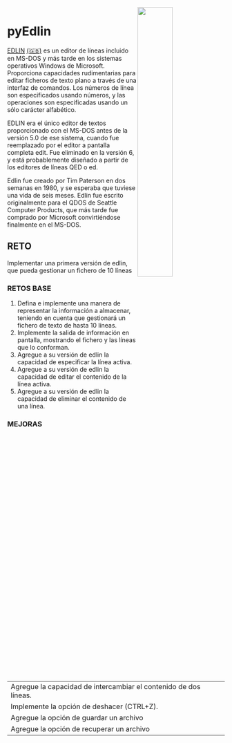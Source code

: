 <img src="https://pbs.twimg.com/media/GCzChW9WUAA9eBd?format=png&name=medium" width="40%" align="right"/>

# pyEdlin

[EDLIN](https://es.wikipedia.org/wiki/EDLIN) [(🇬🇧)](https://es.wikipedia.org/wiki/EDLIN) es un editor de líneas incluido en MS-DOS y más tarde en los sistemas operativos Windows de Microsoft. Proporciona capacidades rudimentarias para editar ficheros de texto plano a través de una interfaz de comandos. Los números de línea son especificados usando números, y las operaciones son especificadas usando un sólo carácter alfabético.

EDLIN era el único editor de textos proporcionado con el MS-DOS antes de la versión 5.0 de ese sistema, cuando fue reemplazado por el editor a pantalla completa edit. Fue eliminado en la versión 6, y está probablemente diseñado a partir de los editores de líneas QED o ed.

Edlin fue creado por Tim Paterson en dos semanas en 1980, y se esperaba que tuviese una vida de seis meses. Edlin fue escrito originalmente para el QDOS de Seattle Computer Products, que más tarde fue comprado por Microsoft convirtiéndose finalmente en el MS-DOS.

## RETO

Implementar una primera versión de edlin, que pueda gestionar un fichero de 10 líneas

### RETOS BASE

1. Defina e implemente una manera de representar la información a almacenar, teniendo en cuenta que gestionará un fichero de texto de hasta 10 líneas.
1. Implemente la salida de información en pantalla, mostrando el fichero y las líneas que lo conforman.
1. Agregue a su versión de edlin la capacidad de especificar la línea activa.
1. Agregue a su versión de edlin la capacidad de editar el contenido de la línea activa.
1. Agregue a su versión de edlin la capacidad de eliminar el contenido de una línea.

### MEJORAS

||
|-|
|Agregue la capacidad de intercambiar el contenido de dos líneas.|
|Implemente la opción de deshacer (CTRL+Z).|
|Agregue la opción de guardar un archivo|
|Agregue la opción de recuperar un archivo|

